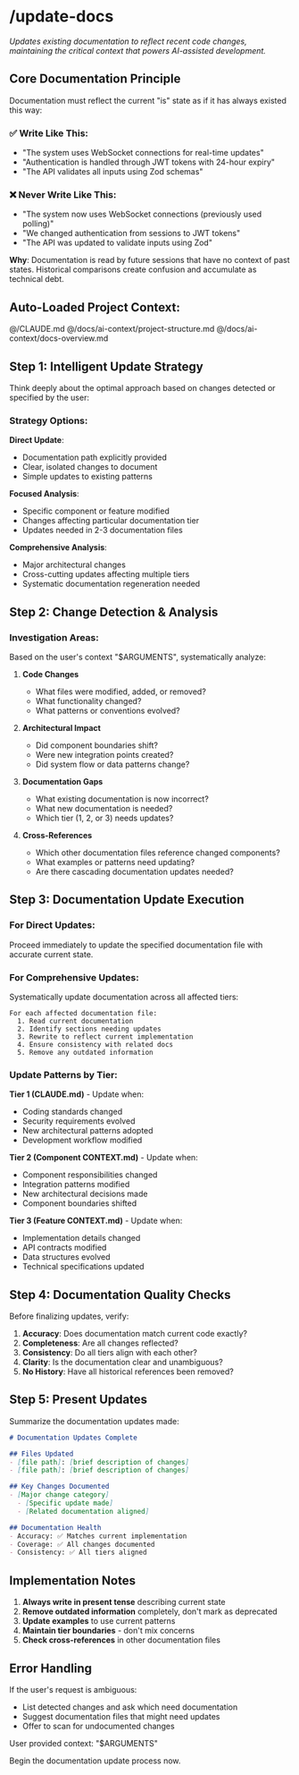 # /update-docs

*Updates existing documentation to reflect recent code changes, maintaining the critical context that powers AI-assisted development.*

## Core Documentation Principle

Documentation must reflect the current "is" state as if it has always existed this way:

### ✅ Write Like This:
- "The system uses WebSocket connections for real-time updates"
- "Authentication is handled through JWT tokens with 24-hour expiry"
- "The API validates all inputs using Zod schemas"

### ❌ Never Write Like This:
- "The system now uses WebSocket connections (previously used polling)"
- "We changed authentication from sessions to JWT tokens"
- "The API was updated to validate inputs using Zod"

**Why**: Documentation is read by future sessions that have no context of past states. Historical comparisons create confusion and accumulate as technical debt.

## Auto-Loaded Project Context:
@/CLAUDE.md
@/docs/ai-context/project-structure.md
@/docs/ai-context/docs-overview.md

## Step 1: Intelligent Update Strategy

Think deeply about the optimal approach based on changes detected or specified by the user:

### Strategy Options:

**Direct Update**:
- Documentation path explicitly provided
- Clear, isolated changes to document
- Simple updates to existing patterns

**Focused Analysis**:
- Specific component or feature modified
- Changes affecting particular documentation tier
- Updates needed in 2-3 documentation files

**Comprehensive Analysis**:
- Major architectural changes
- Cross-cutting updates affecting multiple tiers
- Systematic documentation regeneration needed

## Step 2: Change Detection & Analysis

### Investigation Areas:

Based on the user's context "$ARGUMENTS", systematically analyze:

1. **Code Changes**
   - What files were modified, added, or removed?
   - What functionality changed?
   - What patterns or conventions evolved?

2. **Architectural Impact**
   - Did component boundaries shift?
   - Were new integration points created?
   - Did system flow or data patterns change?

3. **Documentation Gaps**
   - What existing documentation is now incorrect?
   - What new documentation is needed?
   - Which tier (1, 2, or 3) needs updates?

4. **Cross-References**
   - Which other documentation files reference changed components?
   - What examples or patterns need updating?
   - Are there cascading documentation updates needed?

## Step 3: Documentation Update Execution

### For Direct Updates:
Proceed immediately to update the specified documentation file with accurate current state.

### For Comprehensive Updates:

Systematically update documentation across all affected tiers:

```
For each affected documentation file:
  1. Read current documentation
  2. Identify sections needing updates
  3. Rewrite to reflect current implementation
  4. Ensure consistency with related docs
  5. Remove any outdated information
```

### Update Patterns by Tier:

**Tier 1 (CLAUDE.md)** - Update when:
- Coding standards changed
- Security requirements evolved
- New architectural patterns adopted
- Development workflow modified

**Tier 2 (Component CONTEXT.md)** - Update when:
- Component responsibilities changed
- Integration patterns modified
- New architectural decisions made
- Component boundaries shifted

**Tier 3 (Feature CONTEXT.md)** - Update when:
- Implementation details changed
- API contracts modified
- Data structures evolved
- Technical specifications updated

## Step 4: Documentation Quality Checks

Before finalizing updates, verify:

1. **Accuracy**: Does documentation match current code exactly?
2. **Completeness**: Are all changes reflected?
3. **Consistency**: Do all tiers align with each other?
4. **Clarity**: Is the documentation clear and unambiguous?
5. **No History**: Have all historical references been removed?

## Step 5: Present Updates

Summarize the documentation updates made:

```markdown
# Documentation Updates Complete

## Files Updated
- [file path]: [brief description of changes]
- [file path]: [brief description of changes]

## Key Changes Documented
- [Major change category]
  - [Specific update made]
  - [Related documentation aligned]

## Documentation Health
- Accuracy: ✅ Matches current implementation
- Coverage: ✅ All changes documented
- Consistency: ✅ All tiers aligned
```

## Implementation Notes

1. **Always write in present tense** describing current state
2. **Remove outdated information** completely, don't mark as deprecated
3. **Update examples** to use current patterns
4. **Maintain tier boundaries** - don't mix concerns
5. **Check cross-references** in other documentation files

## Error Handling

If the user's request is ambiguous:
- List detected changes and ask which need documentation
- Suggest documentation files that might need updates
- Offer to scan for undocumented changes

User provided context: "$ARGUMENTS"

Begin the documentation update process now.